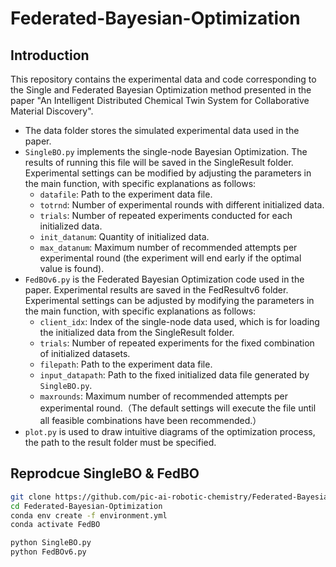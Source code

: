 # Federated-Bayesian-Optimization
## Introduction
This repository contains the experimental data and code corresponding to the Single and Federated Bayesian Optimization method presented in the paper "An Intelligent Distributed Chemical Twin System for Collaborative Material Discovery".
- The data folder stores the simulated experimental data used in the paper.
- `SingleBO.py` implements the single-node Bayesian Optimization. The results of running this file will be saved in the SingleResult folder. Experimental settings can be modified by adjusting the parameters in the main function, with specific explanations as follows:
  - `datafile`: Path to the experiment data file.
  - `totrnd`: Number of experimental rounds with different initialized data.
  - `trials`: Number of repeated experiments conducted for each initialized data.
  - `init_datanum`: Quantity of initialized data.
  - `max_datanum`: Maximum number of recommended attempts per experimental round (the experiment will end early if the optimal value is found).
- `FedBOv6.py` is the Federated Bayesian Optimization code used in the paper. Experimental results are saved in the FedResultv6 folder. Experimental settings can be adjusted by modifying the parameters in the main function, with specific explanations as follows:
  - `client_idx`: Index of the single-node data used, which is for loading the initialized data from the SingleResult folder.
  - `trials`: Number of repeated experiments for the fixed combination of initialized datasets.
  - `filepath`: Path to the experiment data file.
  - `input_datapath`: Path to the fixed initialized data file generated by `SingleBO.py`.
  - `maxrounds`: Maximum number of recommended attempts per experimental round.（The default settings will execute the file until all feasible combinations have been recommended.）
- `plot.py` is used to draw intuitive diagrams of the optimization process, the path to the result folder must be specified.

## Reprodcue SingleBO & FedBO
```bash
git clone https://github.com/pic-ai-robotic-chemistry/Federated-Bayesian-Optimization.git
cd Federated-Bayesian-Optimization
conda env create -f environment.yml
conda activate FedBO

python SingleBO.py
python FedBOv6.py
```
